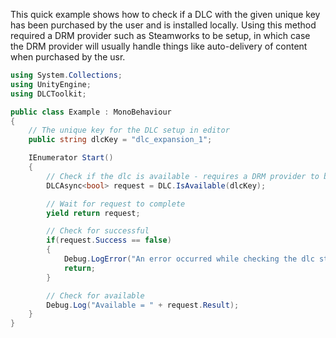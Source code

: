 ﻿This quick example shows how to check if a DLC with the given unique key has been purchased by the user and is installed locally.
Using this method required a DRM provider such as Steamworks to be setup, in which case the DRM provider will usually handle things like auto-delivery of content when purchased by the usr.

```cs
using System.Collections;
using UnityEngine;
using DLCToolkit;

public class Example : MonoBehaviour
{
	// The unique key for the DLC setup in editor
	public string dlcKey = "dlc_expansion_1";

	IEnumerator Start()
	{
		// Check if the dlc is available - requires a DRM provider to be available for the current platform such as Steamworks
		DLCAsync<bool> request = DLC.IsAvailable(dlcKey);

		// Wait for request to complete
		yield return request;

		// Check for successful
		if(request.Success == false)
		{
			Debug.LogError("An error occurred while checking the dlc status");
			return;
		}

		// Check for available
		Debug.Log("Available = " + request.Result);
	}
}
```